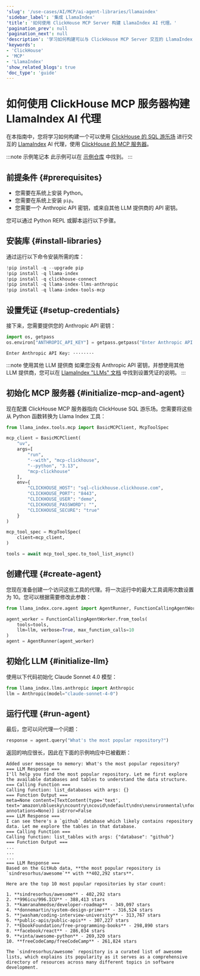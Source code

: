```yaml
---
'slug': '/use-cases/AI/MCP/ai-agent-libraries/llamaindex'
'sidebar_label': '集成 LlamaIndex'
'title': '如何使用 ClickHouse MCP Server 构建 LlamaIndex AI 代理。'
'pagination_prev': null
'pagination_next': null
'description': '学习如何构建可以与 ClickHouse MCP Server 交互的 LlamaIndex AI 代理。'
'keywords':
- 'ClickHouse'
- 'MCP'
- 'LlamaIndex'
'show_related_blogs': true
'doc_type': 'guide'
---
```



# 如何使用 ClickHouse MCP 服务器构建 LlamaIndex AI 代理

在本指南中，您将学习如何构建一个可以使用 [ClickHouse 的 SQL 游乐场](https://sql.clickhouse.com/) 进行交互的 [LlamaIndex](https://docs.llamaindex.ai) AI 代理，使用 [ClickHouse 的 MCP 服务器](https://github.com/ClickHouse/mcp-clickhouse)。

:::note 示例笔记本
此示例可以在 [示例仓库](https://github.com/ClickHouse/examples/blob/main/ai/mcp/llamaindex/llamaindex.ipynb) 中找到。
:::

## 前提条件 {#prerequisites}
- 您需要在系统上安装 Python。
- 您需要在系统上安装 `pip`。
- 您需要一个 Anthropic API 密钥，或来自其他 LLM 提供商的 API 密钥。

您可以通过 Python REPL 或脚本运行以下步骤。

<VerticalStepper headerLevel="h2">

## 安装库 {#install-libraries}

通过运行以下命令安装所需的库：

```python
!pip install -q --upgrade pip
!pip install -q llama-index
!pip install -q clickhouse-connect
!pip install -q llama-index-llms-anthropic
!pip install -q llama-index-tools-mcp
```

## 设置凭证 {#setup-credentials}

接下来，您需要提供您的 Anthropic API 密钥：

```python
import os, getpass
os.environ["ANTHROPIC_API_KEY"] = getpass.getpass("Enter Anthropic API Key:")
```

```response title="Response"
Enter Anthropic API Key: ········
```

:::note 使用其他 LLM 提供商
如果您没有 Anthropic API 密钥，并想使用其他 LLM 提供商，您可以在 [LlamaIndex "LLMs" 文档](https://docs.llamaindex.ai/en/stable/examples/) 中找到设置凭证的说明。
:::

## 初始化 MCP 服务器 {#initialize-mcp-and-agent}

现在配置 ClickHouse MCP 服务器指向 ClickHouse SQL 游乐场。您需要将这些从 Python 函数转换为 Llama Index 工具：

```python
from llama_index.tools.mcp import BasicMCPClient, McpToolSpec

mcp_client = BasicMCPClient(
    "uv",
    args=[
        "run",
        "--with", "mcp-clickhouse",
        "--python", "3.13",
        "mcp-clickhouse"
    ],
    env={
        "CLICKHOUSE_HOST": "sql-clickhouse.clickhouse.com",
        "CLICKHOUSE_PORT": "8443",
        "CLICKHOUSE_USER": "demo",
        "CLICKHOUSE_PASSWORD": "",
        "CLICKHOUSE_SECURE": "true"
    }
)

mcp_tool_spec = McpToolSpec(
    client=mcp_client,
)

tools = await mcp_tool_spec.to_tool_list_async()
```
## 创建代理 {#create-agent}

您现在准备创建一个访问这些工具的代理。将一次运行中的最大工具调用次数设置为 10。您可以根据需要修改此参数：

```python
from llama_index.core.agent import AgentRunner, FunctionCallingAgentWorker

agent_worker = FunctionCallingAgentWorker.from_tools(
    tools=tools,
    llm=llm, verbose=True, max_function_calls=10
)
agent = AgentRunner(agent_worker)
```

## 初始化 LLM {#initialize-llm}

使用以下代码初始化 Claude Sonnet 4.0 模型：

```python
from llama_index.llms.anthropic import Anthropic
llm = Anthropic(model="claude-sonnet-4-0")
```

## 运行代理 {#run-agent}

最后，您可以问代理一个问题：

```python
response = agent.query("What's the most popular repository?")
```

返回的响应很长，因此在下面的示例响应中已被截断：

```response title="Response"
Added user message to memory: What's the most popular repository?
=== LLM Response ===
I'll help you find the most popular repository. Let me first explore the available databases and tables to understand the data structure.
=== Calling Function ===
Calling function: list_databases with args: {}
=== Function Output ===
meta=None content=[TextContent(type='text', text='amazon\nbluesky\ncountry\ncovid\ndefault\ndns\nenvironmental\nfood\nforex\ngeo\ngit\ngithub\nhackernews\nimdb\nlogs\nmetrica\nmgbench\nmta\nnoaa\nnyc_taxi\nnypd\nontime\nopensky\notel\notel_v2\npypi\nrandom\nreddit\nrubygems\nstackoverflow\nstar_schema\nstock\nsystem\ntw_weather\ntwitter\nuk\nwiki\nwords\nyoutube', annotations=None)] isError=False
=== LLM Response ===
I can see there's a `github` database which likely contains repository data. Let me explore the tables in that database.
=== Calling Function ===
Calling function: list_tables with args: {"database": "github"}
=== Function Output ===
...
...
...
=== LLM Response ===
Based on the GitHub data, **the most popular repository is `sindresorhus/awesome`** with **402,292 stars**.

Here are the top 10 most popular repositories by star count:

1. **sindresorhus/awesome** - 402,292 stars
2. **996icu/996.ICU** - 388,413 stars  
3. **kamranahmedse/developer-roadmap** - 349,097 stars
4. **donnemartin/system-design-primer** - 316,524 stars
5. **jwasham/coding-interview-university** - 313,767 stars
6. **public-apis/public-apis** - 307,227 stars
7. **EbookFoundation/free-programming-books** - 298,890 stars
8. **facebook/react** - 286,034 stars
9. **vinta/awesome-python** - 269,320 stars
10. **freeCodeCamp/freeCodeCamp** - 261,824 stars

The `sindresorhus/awesome` repository is a curated list of awesome lists, which explains its popularity as it serves as a comprehensive directory of resources across many different topics in software development.
```

</VerticalStepper>
